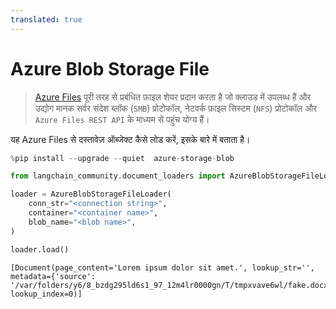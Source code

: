 ```yaml
---
translated: true
---
```


# Azure Blob Storage File

>[Azure Files](https://learn.microsoft.com/en-us/azure/storage/files/storage-files-introduction) पूरी तरह से प्रबंधित फ़ाइल शेयर प्रदान करता है जो क्लाउड में उपलब्ध हैं और उद्योग मानक सर्वर संदेश ब्लॉक (`SMB`) प्रोटोकॉल, नेटवर्क फ़ाइल सिस्टम (`NFS`) प्रोटोकॉल और `Azure Files REST API` के माध्यम से पहुंच योग्य हैं।

यह Azure Files से दस्तावेज़ ऑब्जेक्ट कैसे लोड करें, इसके बारे में बताता है।

```python
%pip install --upgrade --quiet  azure-storage-blob
```

```python
from langchain_community.document_loaders import AzureBlobStorageFileLoader
```

```python
loader = AzureBlobStorageFileLoader(
    conn_str="<connection string>",
    container="<container name>",
    blob_name="<blob name>",
)
```

```python
loader.load()
```

```output
[Document(page_content='Lorem ipsum dolor sit amet.', lookup_str='', metadata={'source': '/var/folders/y6/8_bzdg295ld6s1_97_12m4lr0000gn/T/tmpxvave6wl/fake.docx'}, lookup_index=0)]
```
